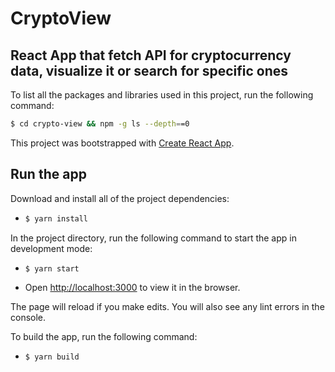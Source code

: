 # CryptoView

## React App that fetch API for cryptocurrency data, visualize it or search for specific ones

To list all the packages and libraries used in this project, run the following command:

```bash
$ cd crypto-view && npm -g ls --depth==0
```

This project was bootstrapped with [Create React App](https://github.com/facebook/create-react-app).

## Run the app

Download and install all of the project dependencies:

* ```bash
  $ yarn install
  ```

In the project directory, run the following command to start the app in development mode:

* ```bash
  $ yarn start
  ```

* Open [http://localhost:3000](http://localhost:3000) to view it in the browser.

The page will reload if you make edits.
You will also see any lint errors in the console.

To build the app, run the following command:

* ```bash
  $ yarn build
  ```
